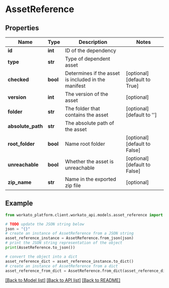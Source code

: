 # AssetReference


## Properties

Name | Type | Description | Notes
------------ | ------------- | ------------- | -------------
**id** | **int** | ID of the dependency | 
**type** | **str** | Type of dependent asset | 
**checked** | **bool** | Determines if the asset is included in the manifest | [optional] [default to True]
**version** | **int** | The version of the asset | [optional] 
**folder** | **str** | The folder that contains the asset | [optional] [default to '']
**absolute_path** | **str** | The absolute path of the asset | 
**root_folder** | **bool** | Name root folder | [optional] [default to False]
**unreachable** | **bool** | Whether the asset is unreachable | [optional] [default to False]
**zip_name** | **str** | Name in the exported zip file | [optional] 

## Example

```python
from workato_platform.client.workato_api.models.asset_reference import AssetReference

# TODO update the JSON string below
json = "{}"
# create an instance of AssetReference from a JSON string
asset_reference_instance = AssetReference.from_json(json)
# print the JSON string representation of the object
print(AssetReference.to_json())

# convert the object into a dict
asset_reference_dict = asset_reference_instance.to_dict()
# create an instance of AssetReference from a dict
asset_reference_from_dict = AssetReference.from_dict(asset_reference_dict)
```
[[Back to Model list]](../README.md#documentation-for-models) [[Back to API list]](../README.md#documentation-for-api-endpoints) [[Back to README]](../README.md)


